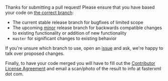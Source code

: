 Thanks for submitting a pull request! Please ensure that you have based your code on [the correct branch](https://github.tools/jackson-module-kotlin/#branches):

- The current stable release branch for bugfixes of limited scope
- The upcoming [minor](https://semver.org) release branch for backwards compatible changes to existing functionality or addition of new functionality
- `master` for significant changes to existing behavior

If you're unsure which branch to use, open an [issue](https://github.tools/jackson-module-kotlin/issues) and ask, we're happy to talk over proposed changes.

Finally, to have your code merged you will have to fill out the [Contributor License Agreement](https://github.tools/jackson/blob/master/contributor-agreement.pdf) and email a scan/photo of the result to info at fasterxml dot com.
